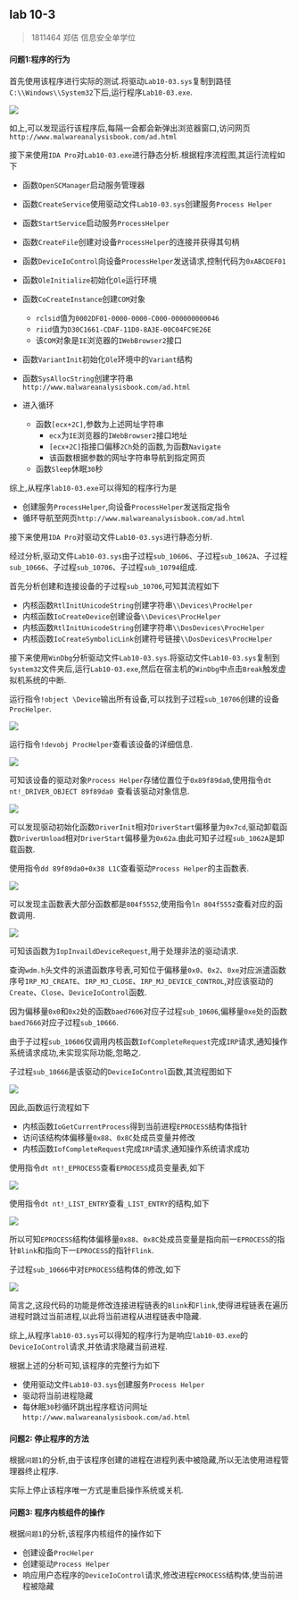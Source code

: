 ## lab 10-3

> 1811464 郑佶 信息安全单学位

#### 问题1:程序的行为

首先使用该程序进行实际的测试.将驱动`Lab10-03.sys`复制到路径`C:\\Windows\\System32`下后,运行程序`Lab10-03.exe`.

![](../IMG/LAB10-3-1.png)



如上,可以发现运行该程序后,每隔一会都会新弹出浏览器窗口,访问网页`http://www.malwareanalysisbook.com/ad.html`

接下来使用`IDA Pro`对`Lab10-03.exe`进行静态分析.根据程序流程图,其运行流程如下

- 函数`OpenSCManager`启动服务管理器
- 函数`CreateService`使用驱动文件`Lab10-03.sys`创建服务`Process Helper`
- 函数`StartService`启动服务`ProcessHelper`
- 函数`CreateFile`创建对设备`ProcessHelper`的连接并获得其句柄
- 函数`DeviceIoControl`向设备`ProcessHelper`发送请求,控制代码为`0xABCDEF01`
- 函数`OleInitialize`初始化`Ole`运行环境

- 函数`CoCreateInstance`创建`COM`对象
  - `rclsid`值为`0002DF01-0000-0000-C000-000000000046`
  - `riid`值为`D30C1661-CDAF-11D0-8A3E-00C04FC9E26E`
  - 该`COM`对象是`IE`浏览器的`IWebBrowser2`接口
- 函数`VariantInit`初始化`Ole`环境中的`Variant`结构
- 函数`SysAllocString`创建字符串`http://www.malwareanalysisbook.com/ad.html`
- 进入循环
  - 函数`[ecx+2C]`,参数为上述网址字符串
    - `ecx`为`IE`浏览器的`IWebBrowser2`接口地址
    - `[ecx+2C]`指接口偏移`2Ch`处的函数,为函数`Navigate`
    - 该函数根据参数的网址字符串导航到指定网页
  - 函数`Sleep`休眠`30`秒

综上,从程序`lab10-03.exe`可以得知的程序行为是

- 创建服务`ProcessHelper`,向设备`ProcessHelper`发送指定指令
- 循环导航至网页`http://www.malwareanalysisbook.com/ad.html`

接下来使用`IDA Pro`对驱动文件`Lab10-03.sys`进行静态分析.

经过分析,驱动文件`Lab10-03.sys`由子过程`sub_10606`、子过程`sub_1062A`、子过程`sub_10666`、子过程`sub_10706`、子过程`sub_10794`组成.

首先分析创建和连接设备的子过程`sub_10706`,可知其流程如下

- 内核函数`RtlInitUnicodeString`创建字符串`\\Devices\ProcHelper`
- 内核函数`IoCreateDevice`创建设备`\\Devices\ProcHelper`
- 内核函数`RtlInitUnicodeString`创建字符串`\\DosDevices\ProcHelper`
- 内核函数`IoCreateSymbolicLink`创建符号链接`\\DosDevices\ProcHelper`

接下来使用`WinDbg`分析驱动文件`Lab10-03.sys`.将驱动文件`Lab10-03.sys`复制到`System32`文件夹后,运行`Lab10-03.exe`,然后在宿主机的`WinDbg`中点击`Break`触发虚拟机系统的中断.

运行指令`!object \Device`输出所有设备,可以找到子过程`sub_10706`创建的设备`ProcHelper`.

![](../IMG/LAB10-3-2.png)

运行指令`!devobj ProcHelper`查看该设备的详细信息.

![](../IMG/LAB10-3-3.png)

可知该设备的驱动对象`Process Helper`存储位置位于`0x89f89da0`,使用指令`dt nt!_DRIVER_OBJECT 89f89da0 `查看该驱动对象信息.

![](../IMG/LAB10-3-4.png)

可以发现驱动初始化函数`DriverInit`相对`DriverStart`偏移量为`0x7cd`,驱动卸载函数`DriverUnload`相对`DriverStart`偏移量为`0x62a`.由此可知子过程`sub_1062A`是卸载函数.

使用指令`dd 89f89da0+0x38 L1C`查看驱动`Process Helper`的主函数表.

![](../IMG/LAB10-3-5.png)

可以发现主函数表大部分函数都是`804f5552`,使用指令`ln 804f5552`查看对应的函数调用.

![](../IMG/LAB10-3-6.png)

可知该函数为`IopInvaildDeviceRequest`,用于处理非法的驱动请求.

查询`wdm.h`头文件的派遣函数序号表,可知位于偏移量`0x0`、`0x2`、`0xe`对应派遣函数序号`IRP_MJ_CREATE`、`IRP_MJ_CLOSE`、`IRP_MJ_DEVICE_CONTROL`,对应该驱动的`Create`、`Close`、`DeviceIoControl`函数.

因为偏移量`0x0`和`0x2`处的函数`baed7606`对应子过程`sub_10606`,偏移量`0xe`处的函数`baed7666`对应子过程`sub_10666`.

由于子过程`sub_10606`仅调用内核函数`IofCompleteRequest`完成`IRP`请求,通知操作系统请求成功,未实现实际功能,忽略之.

子过程`sub_10666`是该驱动的`DeviceIoControl`函数,其流程图如下

![](../IMG/LAB10-3-7.png)

因此,函数运行流程如下

- 内核函数`IoGetCurrentProcess`得到当前进程`EPROCESS`结构体指针
- 访问该结构体偏移量`0x88`、`0x8C`处成员变量并修改
- 内核函数`IofCompleteRequest`完成`IRP`请求,通知操作系统请求成功

使用指令`dt nt!_EPROCESS`查看`EPROCESS`成员变量表,如下

![](../IMG/LAB10-3-8.png)

使用指令`dt nt!_LIST_ENTRY`查看`_LIST_ENTRY`的结构,如下

![](../IMG/LAB10-3-9.png)

所以可知`EPROCESS`结构体偏移量`0x88`、`0x8C`处成员变量是指向前一`EPROCESS`的指针`Blink`和指向下一`EPROCESS`的指针`Flink`.

子过程`sub_10666`中对`EPROCESS`结构体的修改,如下

![](../IMG/LAB10-3-10.png)

简言之,这段代码的功能是修改连接进程链表的`Blink`和`Flink`,使得进程链表在遍历进程时跳过当前进程,以此将当前进程从进程链表中隐藏.

综上,从程序`lab10-03.sys`可以得知的程序行为是响应`lab10-03.exe`的`DeviceIoControl`请求,并依请求隐藏当前进程.

根据上述的分析可知,该程序的完整行为如下

- 使用驱动文件`Lab10-03.sys`创建服务`Process Helper`
- 驱动将当前进程隐藏
- 每休眠`30`秒循环跳出程序框访问网址`http://www.malwareanalysisbook.com/ad.html`



#### 问题2: 停止程序的方法

根据`问题1`的分析,由于该程序创建的进程在进程列表中被隐藏,所以无法使用进程管理器终止程序.

实际上停止该程序唯一方式是重启操作系统或关机.



#### 问题3: 程序内核组件的操作

根据`问题1`的分析,该程序内核组件的操作如下

- 创建设备`ProcHelper`
- 创建驱动`Process Helper`
- 响应用户态程序的`DeviceIoControl`请求,修改进程`EPROCESS`结构体,使当前进程被隐藏


